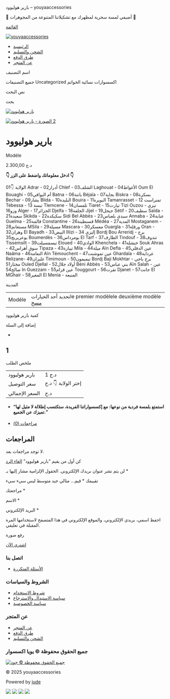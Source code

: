 بارير هوليوود – youyaaccessories



💍 أضيفي لمسة سحرية لمظهرك مع تشكيلاتنا المتنوعة من المجوهرات 💍

[القائمة](#mobilemenu)

[![youyaaccessories](https://i0.wp.com/youyaaccessories.com/wp-content/uploads/2024/07/cropped-Youyaacc-logo-1.png?fit=447%2C267&ssl=1)](https://youyaaccessories.com/)

* [الرئيسية](https://youyaaccessories.com/)
* [الشحن والتسليم](https://youyaaccessories.com/shipping-delivery/)
* [طرق الدفع](https://youyaaccessories.com/how-to-pay/)
* [عن المتجر](https://youyaaccessories.com/about-us/)

اسم التصنيف 

جميع التصنيفات
Uncategorized
اكسسوارات نسائية
الخواتم

نص البحث

بحث

[![بارير هوليوود](https://i0.wp.com/youyaaccessories.com/wp-content/uploads/2024/07/25ec7ca7-3a3c-4bf2-be37-acdafb09c0f0-1.jpg?fit=690%2C919&ssl=1)](https://i0.wp.com/youyaaccessories.com/wp-content/uploads/2024/07/25ec7ca7-3a3c-4bf2-be37-acdafb09c0f0-1.jpg?fit=961%2C1280&ssl=1)

[![⁦بارير هوليوود⁩ - الصورة ⁦2⁩](https://i0.wp.com/youyaaccessories.com/wp-content/uploads/2024/07/d98e51bd-dcf3-4fb9-ba39-4f895a5cd804-1.jpg?fit=690%2C919&ssl=1)](https://i0.wp.com/youyaaccessories.com/wp-content/uploads/2024/07/d98e51bd-dcf3-4fb9-ba39-4f895a5cd804-1.jpg?fit=961%2C1280&ssl=1)

بارير هوليوود
=============

Modéle

د.ج 2.300,00

**👇
ادخل معلوماتك واضغط على الزر
👇**

الولاية 👇01 Adrar - أدرار02 Chlef - الشلف03 Laghouat - الأغواط04 Oum El Bouaghi - أم البواقي05 Batna - باتنة06 Béjaïa - بجاية07 Biskra - بسكرة08 Bechar - بشار09 Blida - البليدة10 Bouira - البويرة11 Tamanrasset - تمنراست 12 Tébessa - تبسة 13 Tlemcene - تلمسان14 Tiaret - تيارت15 Tizi Ouzou - تيزي وزو16 Alger - الجزائر17 Djelfa - الجلفة18 Jijel - جيجل19 Sétif - سطيف20 Saïda - سعيدة21 Skikda - سكيكدة22 Sidi Bel Abbès - سيدي بلعباس23 Annaba - عنابة24 Guelma - قالمة25 Constantine - قسنطينة26 Médéa - المدية27 Mostaganem - مستغانم28 MSila - مسيلة29 Mascara - معسكر30 Ouargla - ورقلة31 Oran - وهران32 El Bayadh - البيض33 Illizi - إليزي 34 Bordj Bou Arreridj - برج بوعريريج35 Boumerdès - بومرداس36 El Tarf - الطارف37 Tindouf - تندوف38 Tissemsilt - تيسمسيلت39 Eloued - الوادي40 Khenchela - خنشلة41 Souk Ahras - سوق أهراس42 Tipaza - تيبازة43 Mila - ميلة44 Aïn Defla - عين الدفلى45 Naâma - النعامة46 Aïn Témouchent - عين تموشنت47 Ghardaïa - غرداية48 Relizane- غليزان49 Timimoun - تيميمون50 Bordj Baji Mokhtar - برج باجي مختار51 Ouled Djellal - أولاد جلال52 Béni Abbès - بني عباس53 Aïn Salah - عين صالح54 In Guezzam - عين قزام55 Touggourt - تقرت56 Djanet - جانت57 El MGhair - المغير58 El Menia - المنيعة

المدينة



|  |  |
| --- | --- |
| Modéle | تحديد أحد الخياراتle premier modèlele deuxième modèle   [مسح](#) |

كمية بارير هوليوود

إضافة إلى السلة




+
1
-

ملخص الطلب

|  |  |
| --- | --- |
| بارير هوليوود | 1   د.ج |
| سعر التوصيل | إختر الولاية 👇   د.ج | مجانا | لا يوجد توصيل لهذه الولاية |
| السعر الإجمالي | د.ج |

* #### “استمتع بلمسة فردية من نوعها: مع إكسسواراتنا الفريدة، ستكتسب إطلالة لا مثيل لها تميزك عن الجميع.”

* [مراجعات (0)](#tab-reviews)

المراجعات
---------

لا توجد مراجعات بعد.

كن أول من يقيم “بارير هوليوود” [إلغاء الرد](/product/%D8%A8%D8%A7%D8%B1%D9%8A%D8%B1-%D9%87%D9%88%D9%84%D9%8A%D9%88%D9%88%D8%AF/#respond)

لن يتم نشر عنوان بريدك الإلكتروني. الحقول الإلزامية مشار إليها بـ \*

تقييمك \*
قيم…
مثالي
جيد
متوسط
ليس سيء
سيء

مراجعتك \*

الاسم \*

البريد الإلكتروني \*

احفظ اسمي، بريدي الإلكتروني، والموقع الإلكتروني في هذا المتصفح لاستخدامها المرة المقبلة في تعليقي.

رفع صورة

[اشتري الآن](#judecheckout-checkout)



### اتصل بنا

* [الأسئلة المتكررة](https://youyaaccessories.com/faq/)

### الشروط والسياسات

* [شروط الاستخدام](https://youyaaccessories.com/terms-and-conditions/)
* [سياسة الاستبدال والاسترجاع](https://youyaaccessories.com/return-policy/)
* [سياسة الخصوصية](https://youyaaccessories.com/confidentiality/)

### عن المتجر

* [عن المتجر](https://youyaaccessories.com/about-us/)
* [طرق الدفع](https://youyaaccessories.com/how-to-pay/)
* [الشحن والتسليم](https://youyaaccessories.com/shipping-delivery/)

### جميع الحقوق محفوظة © يويا اكسسوار

[![](https://i0.wp.com/youyaaccessories.com/wp-content/uploads/2024/07/cropped-Youyaacc-logo-1.png?fit=447%2C267&ssl=1 "جميع الحقوق محفوظة © جود")](https://youyaaccessories.com/)

© 2025 youyaaccessories

Powered by [jude](https://www.jude-themes.site/)




 




![](https://www.facebook.com/tr?id=1272409817076904&ev=ViewContent&noscript=1&eid=12724098170769042c342175-7094-41ef-8c65-829a731c4b18&cd%5Bcontent_ids%5D=%5B%22599%22%5D&cd%5Bcontent_type%5D=product_group&cd%5Bcontent_name%5D=%D8%A8%D8%A7%D8%B1%D9%8A%D8%B1+%D9%87%D9%88%D9%84%D9%8A%D9%88%D9%88%D8%AF&cd%5Bcategory_name%5D=%D8%A7%D9%83%D8%B3%D8%B3%D9%88%D8%A7%D8%B1%D8%A7%D8%AA+%D9%86%D8%B3%D8%A7%D8%A6%D9%8A%D8%A9&cd%5Bvalue%5D=2300&cd%5Bcurrency%5D=DZD&cd%5Bcontents%5D=%5B%7B%22id%22%3A%22599%22%2C%22quantity%22%3A1%7D%5D&cd%5Bproduct_price%5D=2300&cd%5Bpage_title%5D=%D8%A8%D8%A7%D8%B1%D9%8A%D8%B1+%D9%87%D9%88%D9%84%D9%8A%D9%88%D9%88%D8%AF&cd%5Bpost_type%5D=product&cd%5Bpost_id%5D=599&cd%5Bplugin%5D=PixelYourSite&cd%5Bevent_url%5D=youyaaccessories.com%2Fproduct%2F%25D8%25A8%25D8%25A7%25D8%25B1%25D9%258A%25D8%25B1-%25D9%2587%25D9%2588%25D9%2584%25D9%258A%25D9%2588%25D9%2588%25D8%25AF%2F&cd%5Buser_role%5D=guest)
![](https://www.facebook.com/tr?id=1659460618275686&ev=ViewContent&noscript=1&eid=16594606182756862c342175-7094-41ef-8c65-829a731c4b18&cd%5Bcontent_ids%5D=%5B%22599%22%5D&cd%5Bcontent_type%5D=product_group&cd%5Bcontent_name%5D=%D8%A8%D8%A7%D8%B1%D9%8A%D8%B1+%D9%87%D9%88%D9%84%D9%8A%D9%88%D9%88%D8%AF&cd%5Bcategory_name%5D=%D8%A7%D9%83%D8%B3%D8%B3%D9%88%D8%A7%D8%B1%D8%A7%D8%AA+%D9%86%D8%B3%D8%A7%D8%A6%D9%8A%D8%A9&cd%5Bvalue%5D=2300&cd%5Bcurrency%5D=DZD&cd%5Bcontents%5D=%5B%7B%22id%22%3A%22599%22%2C%22quantity%22%3A1%7D%5D&cd%5Bproduct_price%5D=2300&cd%5Bpage_title%5D=%D8%A8%D8%A7%D8%B1%D9%8A%D8%B1+%D9%87%D9%88%D9%84%D9%8A%D9%88%D9%88%D8%AF&cd%5Bpost_type%5D=product&cd%5Bpost_id%5D=599&cd%5Bplugin%5D=PixelYourSite&cd%5Bevent_url%5D=youyaaccessories.com%2Fproduct%2F%25D8%25A8%25D8%25A7%25D8%25B1%25D9%258A%25D8%25B1-%25D9%2587%25D9%2588%25D9%2584%25D9%258A%25D9%2588%25D9%2588%25D8%25AF%2F&cd%5Buser_role%5D=guest)
![](https://www.facebook.com/tr?id=1272409817076904&ev=PageView&noscript=1&eid=1272409817076904c99b8388-f4eb-4429-81cc-8d4394c8f297&cd%5Bcategories%5D=%D8%A7%D9%83%D8%B3%D8%B3%D9%88%D8%A7%D8%B1%D8%A7%D8%AA+%D9%86%D8%B3%D8%A7%D8%A6%D9%8A%D8%A9&cd%5Bpage_title%5D=%D8%A8%D8%A7%D8%B1%D9%8A%D8%B1+%D9%87%D9%88%D9%84%D9%8A%D9%88%D9%88%D8%AF&cd%5Bpost_type%5D=product&cd%5Bpost_id%5D=599&cd%5Bplugin%5D=PixelYourSite&cd%5Bevent_url%5D=youyaaccessories.com%2Fproduct%2F%25D8%25A8%25D8%25A7%25D8%25B1%25D9%258A%25D8%25B1-%25D9%2587%25D9%2588%25D9%2584%25D9%258A%25D9%2588%25D9%2588%25D8%25AF%2F&cd%5Buser_role%5D=guest)
![](https://www.facebook.com/tr?id=1659460618275686&ev=PageView&noscript=1&eid=1659460618275686c99b8388-f4eb-4429-81cc-8d4394c8f297&cd%5Bcategories%5D=%D8%A7%D9%83%D8%B3%D8%B3%D9%88%D8%A7%D8%B1%D8%A7%D8%AA+%D9%86%D8%B3%D8%A7%D8%A6%D9%8A%D8%A9&cd%5Bpage_title%5D=%D8%A8%D8%A7%D8%B1%D9%8A%D8%B1+%D9%87%D9%88%D9%84%D9%8A%D9%88%D9%88%D8%AF&cd%5Bpost_type%5D=product&cd%5Bpost_id%5D=599&cd%5Bplugin%5D=PixelYourSite&cd%5Bevent_url%5D=youyaaccessories.com%2Fproduct%2F%25D8%25A8%25D8%25A7%25D8%25B1%25D9%258A%25D8%25B1-%25D9%2587%25D9%2588%25D9%2584%25D9%258A%25D9%2588%25D9%2588%25D8%25AF%2F&cd%5Buser_role%5D=guest)